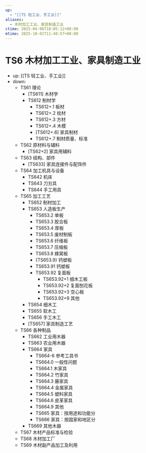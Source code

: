 ```yaml
---
up:
  - "[[TS 轻工业、手工业]]"
aliases:
  - 木材加工工业、家具制造工业
ctime: 2025-04-06T18:05:12+08:00
mtime: 2025-10-01T11:40:57+08:00
---
```


# TS6 木材加工工业、家具制造工业

- up: [[TS 轻工业、手工业]]
- down:	
	- TS61 理论
		- [TS611] 木材学
		- TS612 制材学
			- TS612+.1 板材
			- TS612+.2 枕材
			- TS612+.3 方材
			- TS612+.4 木模
			- [TS612+.6] 家具制材
			- TS612+.7 制材质量、标准
	- TS62 原材料与辅料
		- [TS62+2] 家具用辅料
	- TS63 结构、部件
		- [TS633] 家具连接件与配饰件
	- TS64 加工机具与设备
		- TS642 机床
		- TS643 刀刃具
		- TS644 手工用具
	- TS65 加工工艺
		- TS652 制材加工
		- TS653 人造板生产
			- TS653.2 单板
			- TS653.3 胶合板
			- TS653.4 厚板
			- TS653.5 废材制板
			- TS653.6 纤维板
			- TS653.7 压缩板
			- TS653.8 蜂窝板
			- {TS653.9} 钙塑板
			- TS653.91 钙塑板
			- TS653.92 复面板
				- TS653.92+1 细木工板
				- TS653.92+2 复面刨花板
				- TS653.92+3 空心板
				- TS653.92+9 其他
		- TS654 细木工
		- TS655 软木工
		- TS656 手工木工
		- [TS657] 家具制造工艺
	- TS66 各种制品
		- TS662 工业用木器
		- TS663 农业用木器
		- TS664 家具
			- TS664-6 参考工具书
			- TS664.0 一般性问题
			- TS664.1 木家具
			- TS664.2 竹家具
			- TS664.3 藤家具
			- TS664.4 金属家具
			- TS664.5 塑料家具
			- TS664.6 皮革家具
			- TS664.9 其他
			- TS665 家具：按用途和功能分
			- TS666 家具：按国家和地区分
		- TS669 其他木器
	- TS67 木材产品标准与检验
	- TS68 木材加工厂
	- TS69 木材副产品加工及利用
		
